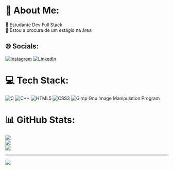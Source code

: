# 💫 About Me:
🔭 Estudante Dev Full Stack<br>👯 Estou a procura de um estágio na área<br>


## 🌐 Socials:
[![Instagram](https://img.shields.io/badge/Instagram-%23E4405F.svg?logo=Instagram&logoColor=white)](https://instagram.com/kayocavalcantte) [![LinkedIn](https://img.shields.io/badge/LinkedIn-%230077B5.svg?logo=linkedin&logoColor=white)](https://linkedin.com/in/https://www.linkedin.com/in/kayo-duarte-cavalcante-236913208/) 

# 💻 Tech Stack:
![C](https://img.shields.io/badge/c-%2300599C.svg?style=for-the-badge&logo=c&logoColor=white) ![C++](https://img.shields.io/badge/c++-%2300599C.svg?style=for-the-badge&logo=c%2B%2B&logoColor=white) ![HTML5](https://img.shields.io/badge/html5-%23E34F26.svg?style=for-the-badge&logo=html5&logoColor=white) ![CSS3](https://img.shields.io/badge/css3-%231572B6.svg?style=for-the-badge&logo=css3&logoColor=white) 
![Gimp Gnu Image Manipulation Program](https://img.shields.io/badge/Gimp-657D8B?style=for-the-badge&logo=gimp&logoColor=FFFFFF)
# 📊 GitHub Stats:
![](https://github-readme-stats.vercel.app/api?username=kayocavalcantte&theme=radical&hide_border=false&include_all_commits=false&count_private=false)<br/>
![](https://github-readme-streak-stats.herokuapp.com/?user=kayocavalcantte&theme=radical&hide_border=false)<br/>
![](https://github-readme-stats.vercel.app/api/top-langs/?username=kayocavalcantte&theme=radical&hide_border=false&include_all_commits=false&count_private=false&layout=compact)

---
[![](https://visitcount.itsvg.in/api?id=kayocavalcantte&icon=0&color=0)](https://visitcount.itsvg.in)

<!-- Proudly created with GPRM ( https://gprm.itsvg.in ) -->
